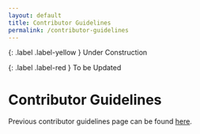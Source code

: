 ```yaml
---
layout: default
title: Contributor Guidelines
permalink: /contributor-guidelines
---
```


{: .label .label-yellow }
Under Construction

{: .label .label-red }
To be Updated

# Contributor Guidelines

Previous contributor guidelines page can be found [here](https://sites.google.com/thoughtworks.com/tw-invisible-institute-wiki/archived/contributor-guidelines?authuser=0).
